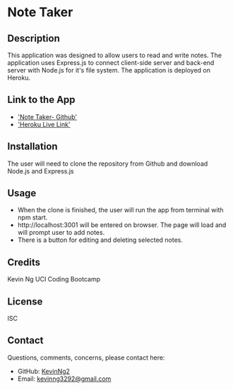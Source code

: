 # Note Taker

## Description
This application was designed to allow users to read and write notes. The application uses Express.js to connect client-side server and back-end server with Node.js for it's file system. The application is deployed on Heroku.

## Link to the App
* ['Note Taker- Github'](https://github.com/KevinNg2/Note-Taker)
* ['Heroku Live Link'](https://note-taker3292.herokuapp.com/)

## Installation 
The user will need to clone the repository from Github and download Node.js and Express.js

## Usage
- When the clone is finished, the user will run the app from terminal with npm start.
- http://localhost:3001 will be entered on browser. The page will load and will prompt user to add notes.
- There is a button for editing and deleting selected notes.

## Credits
Kevin Ng UCI Coding Bootcamp

## License
ISC

## Contact
Questions, comments, concerns, please contact here:
-   GitHub: [KevinNg2](https://github.com/KevinNg2)
-   Email: [kevinng3292@gmail.com](mailto:kevinng3292@gmail.com)
